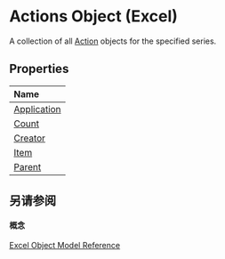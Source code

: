 
# Actions Object (Excel)

A collection of all [Action](8a54e4ed-8392-e198-66df-987f94841968.md) objects for the specified series.


## Properties



|**Name**|
|:-----|
|[Application](c588cb7b-5e0d-e24c-bfc3-357d1966ed21.md)|
|[Count](56c57de8-104b-5e44-3e4c-a5d1c8b6e10a.md)|
|[Creator](453bcc61-d054-47b8-3447-f2896c343699.md)|
|[Item](dc909b69-abdf-d84f-2462-738c309cb3d3.md)|
|[Parent](33d471eb-81f7-465d-12df-548d04554d96.md)|

## 另请参阅


#### 概念


[Excel Object Model Reference](11ea8598-8a20-92d5-f98b-0da04263bf2c.md)